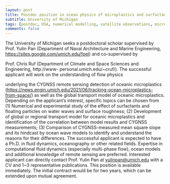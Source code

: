 ```yaml
---
layout: post
title: Postdoc position in ocean physics of microplastics and surfactants (Ann Arbor, Michigan)
subtitle: University of Michigan
tags: [postdoc, USA, numerical modelling, satellite observations, microplastics]
comments: false
---
```

The University of Michigan seeks a postdoctoral scholar supervised by Prof. Yulin Pan (Department of
Naval Architecture and Marine Engineering, https://sites.google.com/umich.edu/fpel) and co-supervised by

Prof. Chris Ruf (Department of Climate and Space Sciences and Engineering, http://www-
personal.umich.edu/~cruf/). The successful applicant will work on the understanding of flow physics

underlying the CYGNSS remote sensing detection of oceanic microplastics
(https://news.engin.umich.edu/2021/06/tracking-ocean-microplastics-from-space/) as well as the global
transport model of oceanic microplastics. Depending on the applicant’s interest, specific topics can be
chosen from (1) Numerical and experimental study of the effect of surfactants and floating particles on
water waves and surface roughness; (2) Development of global or regional transport model for oceanic
microplastics and identification of the correlation between model results and CYGNSS measurements; (3)
Comparison of CYGNSS-measured mean square slope and its hindcast by ocean wave models to identify
and understand the reasons for their differences.
The successful applicant is expected to have a Ph.D. in fluid dynamics, oceanography or other related fields.
Expertise in computational fluid dynamics (especially multi-phase flow), ocean models and additional
knowledge of remote sensing are preferred. Interested applicant can directly contact Prof. Yulin Pan at
yulinpan@umich.edu with a CV and 1~3 representative publications.
This position is available immediately. The initial contract would be for two years, which can be extended
upon mutual agreement.
